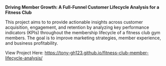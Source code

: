 **Driving Member Growth: A Full-Funnel Customer Lifecycle Analysis for a Fitness Club**

This project aims to to provide actionable insights across customer acquisition, engagement, and retention by analyzing key performance indicators (KPIs) throughout the membership lifecycle of a fitness club gym members. The goal is to improve marketing strategies, member experience, and business profitability.

View Project Here: https://tony-gh123.github.io/fitness-club-member-lifecycle-analysis/ 

